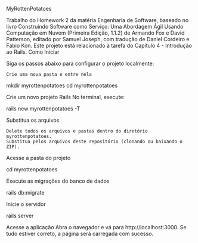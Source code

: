 MyRottenPotatoes

Trabalho do Homework 2 da matéria Engenharia de Software, baseado no livro Construindo Software como Serviço: Uma Abordagem Ágil Usando Computação em Nuvem (Primeira Edição, 1.1.2) de Armando Fox e David Patterson, editado por Samuel Joseph, com tradução de Daniel Cordeiro e Fabio Kon.
Este projeto está relacionado à tarefa do Capítulo 4 - Introdução ao Rails.
Como Iniciar

Siga os passos abaixo para configurar o projeto localmente:

    Crie uma nova pasta e entre nela

mkdir myrottenpotatoes
cd myrottenpotatoes

Crie um novo projeto Rails
No terminal, execute:

rails new myrottenpotatoes -T

Substitua os arquivos

    Delete todos os arquivos e pastas dentro do diretório myrottenpotatoes.
    Substitua pelos arquivos deste repositório (clonando ou baixando o ZIP).

Acesse a pasta do projeto

cd myrottenpotatoes

Execute as migrações do banco de dados

rails db:migrate

Inicie o servidor

rails server

Acesse a aplicação
Abra o navegador e vá para http://localhost:3000. Se tudo estiver correto, a página será carregada com sucesso.
